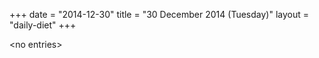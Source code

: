 +++
date = "2014-12-30"
title = "30 December 2014 (Tuesday)"
layout = "daily-diet"
+++

<p>&lt;no entries&gt;</p>